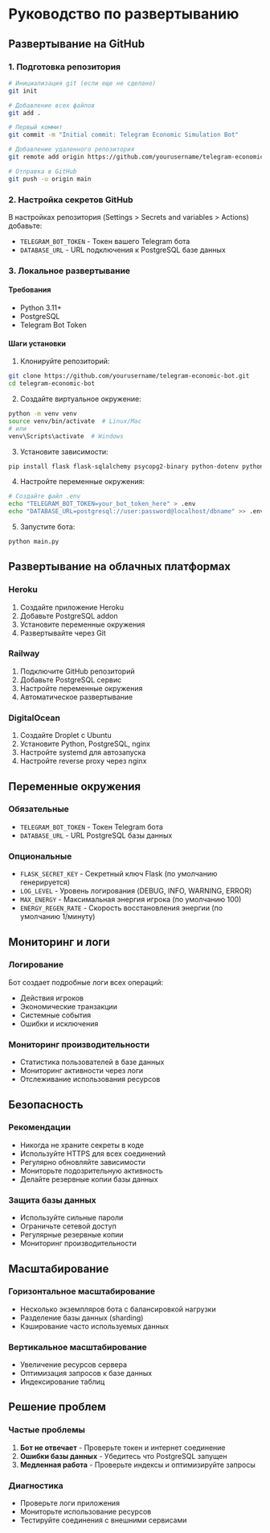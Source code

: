 # Руководство по развертыванию

## Развертывание на GitHub

### 1. Подготовка репозитория
```bash
# Инициализация git (если еще не сделано)
git init

# Добавление всех файлов
git add .

# Первый коммит
git commit -m "Initial commit: Telegram Economic Simulation Bot"

# Добавление удаленного репозитория
git remote add origin https://github.com/yourusername/telegram-economic-bot.git

# Отправка в GitHub
git push -u origin main
```

### 2. Настройка секретов GitHub
В настройках репозитория (Settings > Secrets and variables > Actions) добавьте:
- `TELEGRAM_BOT_TOKEN` - Токен вашего Telegram бота
- `DATABASE_URL` - URL подключения к PostgreSQL базе данных

### 3. Локальное развертывание

#### Требования
- Python 3.11+
- PostgreSQL
- Telegram Bot Token

#### Шаги установки
1. Клонируйте репозиторий:
```bash
git clone https://github.com/yourusername/telegram-economic-bot.git
cd telegram-economic-bot
```

2. Создайте виртуальное окружение:
```bash
python -m venv venv
source venv/bin/activate  # Linux/Mac
# или
venv\Scripts\activate  # Windows
```

3. Установите зависимости:
```bash
pip install flask flask-sqlalchemy psycopg2-binary python-dotenv python-telegram-bot sqlalchemy
```

4. Настройте переменные окружения:
```bash
# Создайте файл .env
echo "TELEGRAM_BOT_TOKEN=your_bot_token_here" > .env
echo "DATABASE_URL=postgresql://user:password@localhost/dbname" >> .env
```

5. Запустите бота:
```bash
python main.py
```

## Развертывание на облачных платформах

### Heroku
1. Создайте приложение Heroku
2. Добавьте PostgreSQL addon
3. Установите переменные окружения
4. Развертывайте через Git

### Railway
1. Подключите GitHub репозиторий
2. Добавьте PostgreSQL сервис
3. Настройте переменные окружения
4. Автоматическое развертывание

### DigitalOcean
1. Создайте Droplet с Ubuntu
2. Установите Python, PostgreSQL, nginx
3. Настройте systemd для автозапуска
4. Настройте reverse proxy через nginx

## Переменные окружения

### Обязательные
- `TELEGRAM_BOT_TOKEN` - Токен Telegram бота
- `DATABASE_URL` - URL PostgreSQL базы данных

### Опциональные
- `FLASK_SECRET_KEY` - Секретный ключ Flask (по умолчанию генерируется)
- `LOG_LEVEL` - Уровень логирования (DEBUG, INFO, WARNING, ERROR)
- `MAX_ENERGY` - Максимальная энергия игрока (по умолчанию 100)
- `ENERGY_REGEN_RATE` - Скорость восстановления энергии (по умолчанию 1/минуту)

## Мониторинг и логи

### Логирование
Бот создает подробные логи всех операций:
- Действия игроков
- Экономические транзакции
- Системные события
- Ошибки и исключения

### Мониторинг производительности
- Статистика пользователей в базе данных
- Мониторинг активности через логи
- Отслеживание использования ресурсов

## Безопасность

### Рекомендации
- Никогда не храните секреты в коде
- Используйте HTTPS для всех соединений
- Регулярно обновляйте зависимости
- Мониторьте подозрительную активность
- Делайте резервные копии базы данных

### Защита базы данных
- Используйте сильные пароли
- Ограничьте сетевой доступ
- Регулярные резервные копии
- Мониторинг производительности

## Масштабирование

### Горизонтальное масштабирование
- Несколько экземпляров бота с балансировкой нагрузки
- Разделение базы данных (sharding)
- Кэширование часто используемых данных

### Вертикальное масштабирование
- Увеличение ресурсов сервера
- Оптимизация запросов к базе данных
- Индексирование таблиц

## Решение проблем

### Частые проблемы
1. **Бот не отвечает** - Проверьте токен и интернет соединение
2. **Ошибки базы данных** - Убедитесь что PostgreSQL запущен
3. **Медленная работа** - Проверьте индексы и оптимизируйте запросы

### Диагностика
- Проверьте логи приложения
- Мониторьте использование ресурсов
- Тестируйте соединения с внешними сервисами